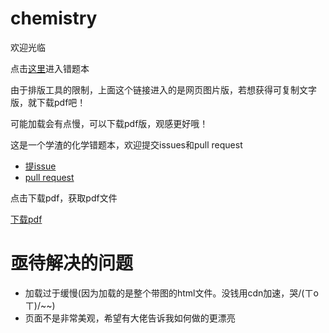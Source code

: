 # chemistry

欢迎光临

点击[这里](https://quang-ivan.github.io/chemistry/chemistry.html)进入错题本

由于排版工具的限制，上面这个链接进入的是网页图片版，若想获得可复制文字版，就下载pdf吧！

可能加载会有点慢，可以下载pdf版，观感更好哦！

这是一个学渣的化学错题本，欢迎提交issues和pull request

- [提issue](https://github.com/quang-Ivan/chemistry/issues)
- [pull request](https://github.com/quang-Ivan/chemistry/pulls)

点击下载pdf，获取pdf文件

[下载pdf](https://github.com/quang-Ivan/chemistry/files/5433115/chemistry.pdf)

# 亟待解决的问题
- 加载过于缓慢(因为加载的是整个带图的html文件。没钱用cdn加速，哭/(ㄒoㄒ)/~~)
- 页面不是非常美观，希望有大佬告诉我如何做的更漂亮
